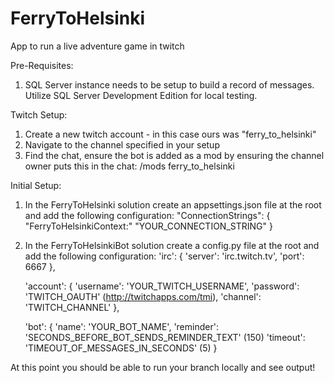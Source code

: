 # FerryToHelsinki
App to run a live adventure game in twitch

Pre-Requisites:
  1) SQL Server instance needs to be setup to build a record of messages. Utilize SQL Server Development Edition for local testing.

Twitch Setup:
  1) Create a new twitch account - in this case ours was "ferry_to_helsinki"
  2) Navigate to the channel specified in your setup
  3) Find the chat, ensure the bot is added as a mod by ensuring the channel owner puts this in the chat: /mods ferry_to_helsinki

Initial Setup:
  1) In the FerryToHelsinki solution create an appsettings.json file at the root and add the following configuration:
     "ConnectionStrings": {
         "FerryToHelsinkiContext:" "YOUR_CONNECTION_STRING"
     }
  2) In the FerryToHelsinkiBot solution create a config.py file at the root and add the following configuration:
     'irc': {
        'server': 'irc.twitch.tv',
        'port': 6667
     },
     
     'account': {
        'username': 'YOUR_TWITCH_USERNAME',
        'password': 'TWITCH_OAUTH' (http://twitchapps.com/tmi),
        'channel': 'TWITCH_CHANNEL'
     },
     
     'bot': {
        'name': 'YOUR_BOT_NAME',
        'reminder': 'SECONDS_BEFORE_BOT_SENDS_REMINDER_TEXT' (150)
        'timeout': 'TIMEOUT_OF_MESSAGES_IN_SECONDS' (5)
     }
    
 At this point you should be able to run your branch locally and see output!
